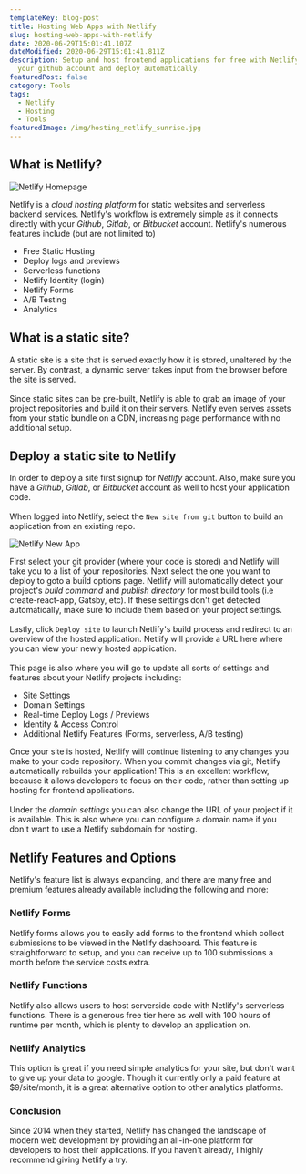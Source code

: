 ```yaml
---
templateKey: blog-post
title: Hosting Web Apps with Netlify
slug: hosting-web-apps-with-netlify
date: 2020-06-29T15:01:41.107Z
dateModified: 2020-06-29T15:01:41.811Z
description: Setup and host frontend applications for free with Netlify. Connect
  your github account and deploy automatically.
featuredPost: false
category: Tools
tags:
  - Netlify
  - Hosting
  - Tools
featuredImage: /img/hosting_netlify_sunrise.jpg
---
```

## What is Netlify?

![Netlify Homepage](/img/netlify_home_page.jpg)

Netlify is a *cloud hosting platform* for static websites and serverless backend services.
Netlify's workflow is extremely simple as it connects directly with your *Github*, *Gitlab*,
or *Bitbucket* account. Netlify's numerous features include (but are not limited to)

- Free Static Hosting
- Deploy logs and previews
- Serverless functions
- Netlify Identity (login)
- Netlify Forms
- A/B Testing
- Analytics

## What is a static site?
A static site is a site that is served exactly how it is stored, unaltered by the server. By contrast, a dynamic server takes input from the browser before the site is served.   
<br />
Since static sites can be pre-built, Netlify is able to grab an image of your project repositories and build it on their servers. Netlify even serves assets from your static bundle on a CDN, increasing page performance with no additional setup. 

## Deploy a static site to Netlify

In order to deploy a site first signup for _Netlify_ account. Also, make sure you have a
_Github_, _Gitlab_, or _Bitbucket_ account as well to host your application code.  
<br />
When logged into Netlify, select the `New site from git` button to build an application from an existing repo.

![Netlify New App](/img/netlify_new_site.jpg)

First select your git provider (where your code is stored) and Netlify will take you to a list of your repositories. Next select the one you want to deploy to goto a build options page. Netlify will automatically detect your project's *build command* and *publish directory* for most build tools (i.e create-react-app, Gatsby, etc). If these settings don't get detected automatically, make sure to include them based on your project settings.  
<br />
Lastly, click `Deploy site` to launch Netlify's build process and redirect to an overview of the hosted application. Netlify will provide a URL here where you can view your newly hosted application.   
<br />
This page is also where you will go to update all sorts of settings and features about your Netlify projects including:

- Site Settings
- Domain Settings
- Real-time Deploy Logs / Previews
- Identity & Access Control
- Additional Netlify Features (Forms, serverless, A/B testing)

Once your site is hosted, Netlify will continue listening to any changes you make to your code repository. When you commit changes via git, Netlify automatically rebuilds your application! This is an excellent workflow, because it allows developers to focus on their code, rather than setting up hosting for frontend applications.  
<br />
Under the *domain settings* you can also change the URL of your project if it is available. This is also where you can configure a domain name if you don't want to use a Netlify subdomain for hosting.


## Netlify Features and Options
Netlify's feature list is always expanding, and there are many free and premium features already available including the following and more:
  
### Netlify Forms
Netlify forms allows you to easily add forms to the frontend which collect submissions to be viewed in the Netlify dashboard. This feature is straightforward to setup, and you can receive up to 100 submissions a month before the service costs extra.

### Netlify Functions
Netlify also allows users to host serverside code with Netlify's serverless functions. There is a generous free tier here as well with 100 hours of runtime per month, which is plenty to develop an application on. 

### Netlify Analytics
This option is great if you need simple analytics for your site, but don't want to give up your data to google. Though it currently only a paid feature at $9/site/month, it is a great alternative option to other analytics platforms.

### Conclusion

Since 2014 when they started, Netlify has changed the landscape of modern web development
by providing an all-in-one platform for developers to host their applications. If you
haven't already, I highly recommend giving Netlify a try.
